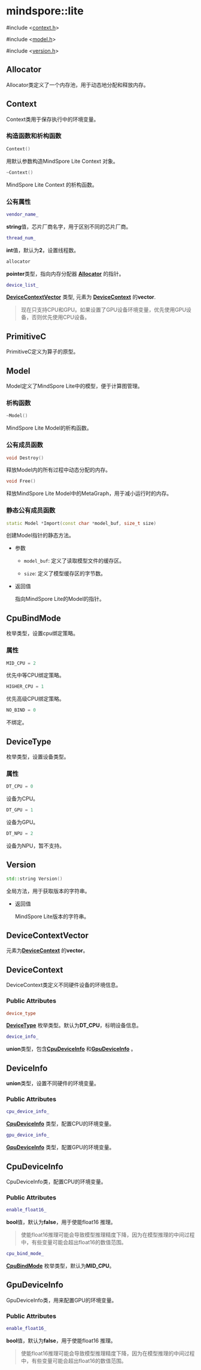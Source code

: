 # mindspore::lite

\#include &lt;[context.h](https://gitee.com/mindspore/mindspore/blob/master/mindspore/lite/include/context.h)&gt;

\#include &lt;[model.h](https://gitee.com/mindspore/mindspore/blob/master/mindspore/lite/include/model.h)&gt;

\#include &lt;[version.h](https://gitee.com/mindspore/mindspore/blob/master/mindspore/lite/include/version.h)&gt;

## Allocator

Allocator类定义了一个内存池，用于动态地分配和释放内存。

## Context

Context类用于保存执行中的环境变量。

### 构造函数和析构函数

```cpp
Context()
```

用默认参数构造MindSpore Lite Context 对象。

```cpp
~Context()
```

MindSpore Lite Context 的析构函数。

### 公有属性

```cpp
vendor_name_
```

**string**值，芯片厂商名字，用于区别不同的芯片厂商。

```cpp
thread_num_
```

**int**值，默认为**2**，设置线程数。

```cpp
allocator
```

**pointer**类型，指向内存分配器 [**Allocator**](https://www.mindspore.cn/doc/api_cpp/zh-CN/master/lite.html#allocator) 的指针。

```cpp
device_list_
```

[**DeviceContextVector**](https://www.mindspore.cn/doc/api_cpp/zh-CN/master/lite.html#devicecontextvector) 类型, 元素为 [**DeviceContext**](https://www.mindspore.cn/doc/api_cpp/zh-CN/master/lite.html#devicecontext) 的**vector**. 

> 现在只支持CPU和GPU。如果设置了GPU设备环境变量，优先使用GPU设备，否则优先使用CPU设备。

## PrimitiveC

PrimitiveC定义为算子的原型。

## Model

Model定义了MindSpore Lite中的模型，便于计算图管理。

### 析构函数

```cpp
~Model()
```

MindSpore Lite Model的析构函数。

### 公有成员函数

```cpp
void Destroy()
```

释放Model内的所有过程中动态分配的内存。

```cpp
void Free()
```

释放MindSpore Lite Model中的MetaGraph，用于减小运行时的内存。

### 静态公有成员函数

```cpp
static Model *Import(const char *model_buf, size_t size)
```

创建Model指针的静态方法。

- 参数

    - `model_buf`: 定义了读取模型文件的缓存区。

    - `size`: 定义了模型缓存区的字节数。

- 返回值  

  指向MindSpore Lite的Model的指针。

## CpuBindMode

枚举类型，设置cpu绑定策略。

### 属性

```cpp
MID_CPU = 2
```

优先中等CPU绑定策略。

```cpp
HIGHER_CPU = 1
```

优先高级CPU绑定策略。

```cpp
NO_BIND = 0
```

不绑定。

## DeviceType

枚举类型，设置设备类型。

### 属性

```cpp
DT_CPU = 0
```

设备为CPU。

```cpp
DT_GPU = 1
```

设备为GPU。

```cpp
DT_NPU = 2
```

设备为NPU，暂不支持。

## Version

```cpp
std::string Version()
```

全局方法，用于获取版本的字符串。

- 返回值

    MindSpore Lite版本的字符串。

   
## DeviceContextVector

元素为[**DeviceContext**](https://www.mindspore.cn/doc/api_cpp/zh-CN/master/lite.html#devicecontext) 的**vector**。

## DeviceContext

DeviceContext类定义不同硬件设备的环境信息。

### Public Attributes

```cpp
device_type
```

[**DeviceType**](https://www.mindspore.cn/doc/api_cpp/zh-CN/master/lite.html#devicetype) 枚举类型。默认为**DT_CPU**，标明设备信息。

```cpp
device_info_
```

**union**类型，包含[**CpuDeviceInfo**](https://www.mindspore.cn/doc/api_cpp/zh-CN/master/lite.html#cpudeviceinfo) 和[**GpuDeviceInfo**](https://www.mindspore.cn/doc/api_cpp/zh-CN/master/lite.html#gpudeviceinfo) 。

## DeviceInfo

**union**类型，设置不同硬件的环境变量。

### Public Attributes

```cpp
cpu_device_info_
```
[**CpuDeviceInfo**](https://www.mindspore.cn/doc/api_cpp/zh-CN/master/lite.html#cpudeviceinfo) 类型，配置CPU的环境变量。
```cpp
gpu_device_info_
```

[**GpuDeviceInfo**](https://www.mindspore.cn/doc/api_cpp/zh-CN/master/lite.html#gpudeviceinfo) 类型，配置GPU的环境变量。

## CpuDeviceInfo

CpuDeviceInfo类，配置CPU的环境变量。

### Public Attributes

```cpp
enable_float16_
```

**bool**值，默认为**false**，用于使能float16 推理。


> 使能float16推理可能会导致模型推理精度下降，因为在模型推理的中间过程中，有些变量可能会超出float16的数值范围。

```cpp
cpu_bind_mode_
```

[**CpuBindMode**](https://www.mindspore.cn/doc/api_cpp/zh-CN/master/lite.html#cpubindmode) 枚举类型，默认为**MID_CPU**。


## GpuDeviceInfo

GpuDeviceInfo类，用来配置GPU的环境变量。

### Public Attributes

```cpp
enable_float16_
```

**bool**值，默认为**false**，用于使能float16 推理。


> 使能float16推理可能会导致模型推理精度下降，因为在模型推理的中间过程中，有些变量可能会超出float16的数值范围。
